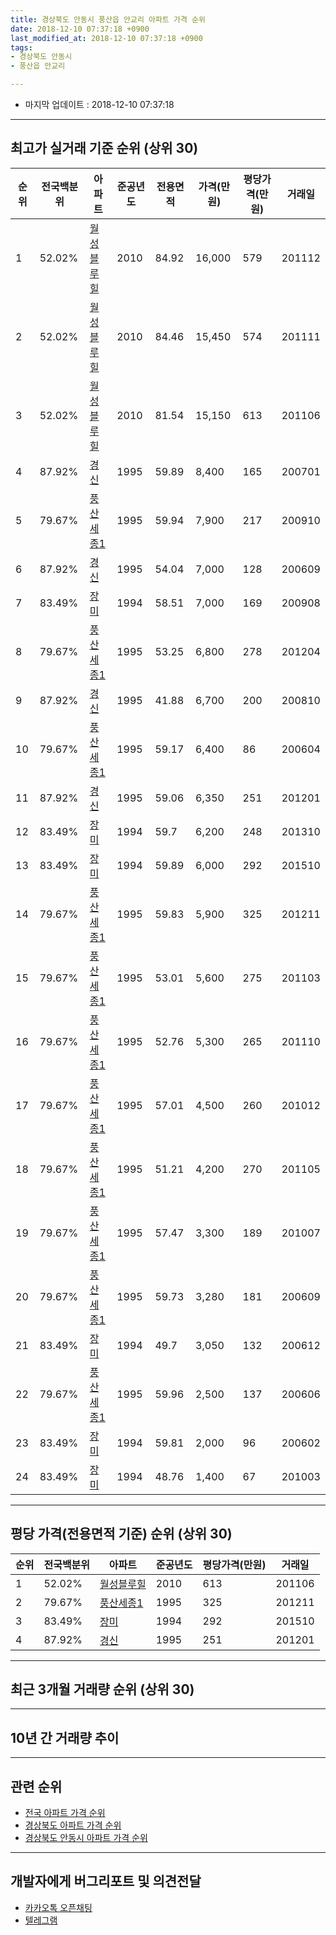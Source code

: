 ```yaml
---
title: 경상북도 안동시 풍산읍 안교리 아파트 가격 순위
date: 2018-12-10 07:37:18 +0900
last_modified_at: 2018-12-10 07:37:18 +0900
tags:
- 경상북도 안동시
- 풍산읍 안교리

---
```


* 마지막 업데이트 : 2018-12-10 07:37:18

---

## 최고가 실거래 기준 순위 (상위 30)


|순위|전국백분위|아파트|준공년도|전용면적|가격(만원)|평당가격(만원)|거래일|
|---|---|---|---|---|---|---|---|
|1|52.02%|[월성블루힐](https://search.naver.com/search.naver?query=%EA%B2%BD%EC%83%81%EB%B6%81%EB%8F%84+%EC%95%88%EB%8F%99%EC%8B%9C+%ED%92%8D%EC%82%B0%EC%9D%8D+%EC%95%88%EA%B5%90%EB%A6%AC+%EC%9B%94%EC%84%B1%EB%B8%94%EB%A3%A8%ED%9E%90)|2010|84.92|16,000|579|201112|
|2|52.02%|[월성블루힐](https://search.naver.com/search.naver?query=%EA%B2%BD%EC%83%81%EB%B6%81%EB%8F%84+%EC%95%88%EB%8F%99%EC%8B%9C+%ED%92%8D%EC%82%B0%EC%9D%8D+%EC%95%88%EA%B5%90%EB%A6%AC+%EC%9B%94%EC%84%B1%EB%B8%94%EB%A3%A8%ED%9E%90)|2010|84.46|15,450|574|201111|
|3|52.02%|[월성블루힐](https://search.naver.com/search.naver?query=%EA%B2%BD%EC%83%81%EB%B6%81%EB%8F%84+%EC%95%88%EB%8F%99%EC%8B%9C+%ED%92%8D%EC%82%B0%EC%9D%8D+%EC%95%88%EA%B5%90%EB%A6%AC+%EC%9B%94%EC%84%B1%EB%B8%94%EB%A3%A8%ED%9E%90)|2010|81.54|15,150|613|201106|
|4|87.92%|[경신](https://search.naver.com/search.naver?query=%EA%B2%BD%EC%83%81%EB%B6%81%EB%8F%84+%EC%95%88%EB%8F%99%EC%8B%9C+%ED%92%8D%EC%82%B0%EC%9D%8D+%EC%95%88%EA%B5%90%EB%A6%AC+%EA%B2%BD%EC%8B%A0)|1995|59.89|8,400|165|200701|
|5|79.67%|[풍산세종1](https://search.naver.com/search.naver?query=%EA%B2%BD%EC%83%81%EB%B6%81%EB%8F%84+%EC%95%88%EB%8F%99%EC%8B%9C+%ED%92%8D%EC%82%B0%EC%9D%8D+%EC%95%88%EA%B5%90%EB%A6%AC+%ED%92%8D%EC%82%B0%EC%84%B8%EC%A2%851)|1995|59.94|7,900|217|200910|
|6|87.92%|[경신](https://search.naver.com/search.naver?query=%EA%B2%BD%EC%83%81%EB%B6%81%EB%8F%84+%EC%95%88%EB%8F%99%EC%8B%9C+%ED%92%8D%EC%82%B0%EC%9D%8D+%EC%95%88%EA%B5%90%EB%A6%AC+%EA%B2%BD%EC%8B%A0)|1995|54.04|7,000|128|200609|
|7|83.49%|[장미](https://search.naver.com/search.naver?query=%EA%B2%BD%EC%83%81%EB%B6%81%EB%8F%84+%EC%95%88%EB%8F%99%EC%8B%9C+%ED%92%8D%EC%82%B0%EC%9D%8D+%EC%95%88%EA%B5%90%EB%A6%AC+%EC%9E%A5%EB%AF%B8)|1994|58.51|7,000|169|200908|
|8|79.67%|[풍산세종1](https://search.naver.com/search.naver?query=%EA%B2%BD%EC%83%81%EB%B6%81%EB%8F%84+%EC%95%88%EB%8F%99%EC%8B%9C+%ED%92%8D%EC%82%B0%EC%9D%8D+%EC%95%88%EA%B5%90%EB%A6%AC+%ED%92%8D%EC%82%B0%EC%84%B8%EC%A2%851)|1995|53.25|6,800|278|201204|
|9|87.92%|[경신](https://search.naver.com/search.naver?query=%EA%B2%BD%EC%83%81%EB%B6%81%EB%8F%84+%EC%95%88%EB%8F%99%EC%8B%9C+%ED%92%8D%EC%82%B0%EC%9D%8D+%EC%95%88%EA%B5%90%EB%A6%AC+%EA%B2%BD%EC%8B%A0)|1995|41.88|6,700|200|200810|
|10|79.67%|[풍산세종1](https://search.naver.com/search.naver?query=%EA%B2%BD%EC%83%81%EB%B6%81%EB%8F%84+%EC%95%88%EB%8F%99%EC%8B%9C+%ED%92%8D%EC%82%B0%EC%9D%8D+%EC%95%88%EA%B5%90%EB%A6%AC+%ED%92%8D%EC%82%B0%EC%84%B8%EC%A2%851)|1995|59.17|6,400|86|200604|
|11|87.92%|[경신](https://search.naver.com/search.naver?query=%EA%B2%BD%EC%83%81%EB%B6%81%EB%8F%84+%EC%95%88%EB%8F%99%EC%8B%9C+%ED%92%8D%EC%82%B0%EC%9D%8D+%EC%95%88%EA%B5%90%EB%A6%AC+%EA%B2%BD%EC%8B%A0)|1995|59.06|6,350|251|201201|
|12|83.49%|[장미](https://search.naver.com/search.naver?query=%EA%B2%BD%EC%83%81%EB%B6%81%EB%8F%84+%EC%95%88%EB%8F%99%EC%8B%9C+%ED%92%8D%EC%82%B0%EC%9D%8D+%EC%95%88%EA%B5%90%EB%A6%AC+%EC%9E%A5%EB%AF%B8)|1994|59.7|6,200|248|201310|
|13|83.49%|[장미](https://search.naver.com/search.naver?query=%EA%B2%BD%EC%83%81%EB%B6%81%EB%8F%84+%EC%95%88%EB%8F%99%EC%8B%9C+%ED%92%8D%EC%82%B0%EC%9D%8D+%EC%95%88%EA%B5%90%EB%A6%AC+%EC%9E%A5%EB%AF%B8)|1994|59.89|6,000|292|201510|
|14|79.67%|[풍산세종1](https://search.naver.com/search.naver?query=%EA%B2%BD%EC%83%81%EB%B6%81%EB%8F%84+%EC%95%88%EB%8F%99%EC%8B%9C+%ED%92%8D%EC%82%B0%EC%9D%8D+%EC%95%88%EA%B5%90%EB%A6%AC+%ED%92%8D%EC%82%B0%EC%84%B8%EC%A2%851)|1995|59.83|5,900|325|201211|
|15|79.67%|[풍산세종1](https://search.naver.com/search.naver?query=%EA%B2%BD%EC%83%81%EB%B6%81%EB%8F%84+%EC%95%88%EB%8F%99%EC%8B%9C+%ED%92%8D%EC%82%B0%EC%9D%8D+%EC%95%88%EA%B5%90%EB%A6%AC+%ED%92%8D%EC%82%B0%EC%84%B8%EC%A2%851)|1995|53.01|5,600|275|201103|
|16|79.67%|[풍산세종1](https://search.naver.com/search.naver?query=%EA%B2%BD%EC%83%81%EB%B6%81%EB%8F%84+%EC%95%88%EB%8F%99%EC%8B%9C+%ED%92%8D%EC%82%B0%EC%9D%8D+%EC%95%88%EA%B5%90%EB%A6%AC+%ED%92%8D%EC%82%B0%EC%84%B8%EC%A2%851)|1995|52.76|5,300|265|201110|
|17|79.67%|[풍산세종1](https://search.naver.com/search.naver?query=%EA%B2%BD%EC%83%81%EB%B6%81%EB%8F%84+%EC%95%88%EB%8F%99%EC%8B%9C+%ED%92%8D%EC%82%B0%EC%9D%8D+%EC%95%88%EA%B5%90%EB%A6%AC+%ED%92%8D%EC%82%B0%EC%84%B8%EC%A2%851)|1995|57.01|4,500|260|201012|
|18|79.67%|[풍산세종1](https://search.naver.com/search.naver?query=%EA%B2%BD%EC%83%81%EB%B6%81%EB%8F%84+%EC%95%88%EB%8F%99%EC%8B%9C+%ED%92%8D%EC%82%B0%EC%9D%8D+%EC%95%88%EA%B5%90%EB%A6%AC+%ED%92%8D%EC%82%B0%EC%84%B8%EC%A2%851)|1995|51.21|4,200|270|201105|
|19|79.67%|[풍산세종1](https://search.naver.com/search.naver?query=%EA%B2%BD%EC%83%81%EB%B6%81%EB%8F%84+%EC%95%88%EB%8F%99%EC%8B%9C+%ED%92%8D%EC%82%B0%EC%9D%8D+%EC%95%88%EA%B5%90%EB%A6%AC+%ED%92%8D%EC%82%B0%EC%84%B8%EC%A2%851)|1995|57.47|3,300|189|201007|
|20|79.67%|[풍산세종1](https://search.naver.com/search.naver?query=%EA%B2%BD%EC%83%81%EB%B6%81%EB%8F%84+%EC%95%88%EB%8F%99%EC%8B%9C+%ED%92%8D%EC%82%B0%EC%9D%8D+%EC%95%88%EA%B5%90%EB%A6%AC+%ED%92%8D%EC%82%B0%EC%84%B8%EC%A2%851)|1995|59.73|3,280|181|200609|
|21|83.49%|[장미](https://search.naver.com/search.naver?query=%EA%B2%BD%EC%83%81%EB%B6%81%EB%8F%84+%EC%95%88%EB%8F%99%EC%8B%9C+%ED%92%8D%EC%82%B0%EC%9D%8D+%EC%95%88%EA%B5%90%EB%A6%AC+%EC%9E%A5%EB%AF%B8)|1994|49.7|3,050|132|200612|
|22|79.67%|[풍산세종1](https://search.naver.com/search.naver?query=%EA%B2%BD%EC%83%81%EB%B6%81%EB%8F%84+%EC%95%88%EB%8F%99%EC%8B%9C+%ED%92%8D%EC%82%B0%EC%9D%8D+%EC%95%88%EA%B5%90%EB%A6%AC+%ED%92%8D%EC%82%B0%EC%84%B8%EC%A2%851)|1995|59.96|2,500|137|200606|
|23|83.49%|[장미](https://search.naver.com/search.naver?query=%EA%B2%BD%EC%83%81%EB%B6%81%EB%8F%84+%EC%95%88%EB%8F%99%EC%8B%9C+%ED%92%8D%EC%82%B0%EC%9D%8D+%EC%95%88%EA%B5%90%EB%A6%AC+%EC%9E%A5%EB%AF%B8)|1994|59.81|2,000|96|200602|
|24|83.49%|[장미](https://search.naver.com/search.naver?query=%EA%B2%BD%EC%83%81%EB%B6%81%EB%8F%84+%EC%95%88%EB%8F%99%EC%8B%9C+%ED%92%8D%EC%82%B0%EC%9D%8D+%EC%95%88%EA%B5%90%EB%A6%AC+%EC%9E%A5%EB%AF%B8)|1994|48.76|1,400|67|201003|


---

## 평당 가격(전용면적 기준) 순위 (상위 30)


|순위|전국백분위|아파트|준공년도|평당가격(만원)|거래일|
|---|---|---|---|---|---|
|1|52.02%|[월성블루힐](https://search.naver.com/search.naver?query=%EA%B2%BD%EC%83%81%EB%B6%81%EB%8F%84+%EC%95%88%EB%8F%99%EC%8B%9C+%ED%92%8D%EC%82%B0%EC%9D%8D+%EC%95%88%EA%B5%90%EB%A6%AC+%EC%9B%94%EC%84%B1%EB%B8%94%EB%A3%A8%ED%9E%90)|2010|613|201106|
|2|79.67%|[풍산세종1](https://search.naver.com/search.naver?query=%EA%B2%BD%EC%83%81%EB%B6%81%EB%8F%84+%EC%95%88%EB%8F%99%EC%8B%9C+%ED%92%8D%EC%82%B0%EC%9D%8D+%EC%95%88%EA%B5%90%EB%A6%AC+%ED%92%8D%EC%82%B0%EC%84%B8%EC%A2%851)|1995|325|201211|
|3|83.49%|[장미](https://search.naver.com/search.naver?query=%EA%B2%BD%EC%83%81%EB%B6%81%EB%8F%84+%EC%95%88%EB%8F%99%EC%8B%9C+%ED%92%8D%EC%82%B0%EC%9D%8D+%EC%95%88%EA%B5%90%EB%A6%AC+%EC%9E%A5%EB%AF%B8)|1994|292|201510|
|4|87.92%|[경신](https://search.naver.com/search.naver?query=%EA%B2%BD%EC%83%81%EB%B6%81%EB%8F%84+%EC%95%88%EB%8F%99%EC%8B%9C+%ED%92%8D%EC%82%B0%EC%9D%8D+%EC%95%88%EA%B5%90%EB%A6%AC+%EA%B2%BD%EC%8B%A0)|1995|251|201201|


---

## 최근 3개월 거래량 순위 (상위 30)


<div style="width:100%;">
    <canvas id="deal_count_ranking" height="250"></canvas>
</div>


<script>
new Chart(document.getElementById("deal_count_ranking"), {
    type: 'horizontalBar',
    data: {
        labels: ['풍산세종1'],
        datasets: [{
            label: '실거래 수',
            data: [1],
            borderColor: "rgba(255, 0, 128, 1)",
            backgroundColor: "rgba(255, 0, 128, 0.5)",
            fill: false,
        }]
    },
    options: {
        responsive: true,
        title: {
            display: true,
            text: '최근 3개월 거래량 순위'
        },
        tooltips: {
            mode: 'index',
            intersect: false,
            callbacks: {
                title: function(tooltipItems, data) {
                    return "실거래 수:";
                },
                label: function(tooltipItem, data) {
                    return data.labels[tooltipItem.index] + ": " + tooltipItem.xLabel;
                }
            }
        },
        hover: {
            mode: 'nearest',
            intersect: true
        },
        scales: {
            xAxes: [{
                display: true,
                scaleLabel: {
                    display: true,
                    labelString: '실거래 수'
                },
                ticks: {
                    suggestedMin: 0,
                }
            }],
            yAxes: [{
                display: true,
                ticks: {
                    autoSkip: false,
                    callback: function(value, index, values) {
                        if (value.length > 15)
                            return value.substr(0, 13) + "...";
                        else
                            return value;
                    }
                },
                scaleLabel: {
                    display: false,
                }
            }]
        }
    }
});

</script>


---

## 10년 간 거래량 추이


<div style="width:100%;">
    <canvas id="deal_progress" height="250"></canvas>
</div>

<script>
new Chart(document.getElementById("deal_progress"), {
    type: 'line',
    data: {
        labels: ['200812','200901','200902','200903','200904','200905','200906','200907','200908','200909','200910','200911','200912','201001','201002','201003','201004','201005','201006','201007','201008','201009','201010','201011','201012','201101','201102','201103','201104','201105','201106','201107','201108','201109','201110','201111','201112','201201','201202','201203','201204','201205','201206','201207','201208','201209','201210','201211','201212','201301','201302','201303','201304','201305','201306','201307','201308','201309','201310','201311','201312','201401','201402','201403','201404','201405','201406','201407','201408','201409','201410','201411','201412','201501','201502','201503','201504','201505','201506','201507','201508','201509','201510','201511','201512','201601','201602','201603','201604','201605','201606','201607','201608','201609','201610','201611','201612','201701','201702','201703','201704','201705','201706','201707','201708','201709','201710','201711','201712','201801','201802','201803','201804','201805','201806','201807','201808','201809','201810','201811','201812'],
        datasets: [{
            label: '실거래 수',
            pointRadius: 1,
            data: [0, 2, 1, 0, 0, 0, 0, 1, 1, 0, 1, 1, 0, 0, 0, 2, 0, 2, 0, 1, 0, 2, 0, 0, 1, 0, 1, 1, 2, 2, 4, 1, 3, 1, 2, 1, 3, 1, 1, 2, 3, 2, 1, 1, 0, 2, 0, 1, 0, 2, 2, 1, 1, 2, 1, 1, 0, 1, 1, 1, 0, 1, 0, 0, 1, 1, 0, 0, 1, 0, 0, 1, 0, 1, 0, 1, 2, 1, 1, 1, 0, 0, 1, 2, 0, 0, 1, 0, 0, 1, 1, 2, 0, 1, 1, 0, 0, 1, 0, 0, 3, 0, 0, 1, 0, 0, 0, 0, 1, 0, 1, 0, 0, 0, 0, 1, 1, 0, 0, 1, 0],
            borderColor: "rgba(255, 201, 14, 1)",
            backgroundColor: "rgba(255, 201, 14, 0.5)",
            fill: true,
        }]
    },
    options: {
        responsive: true,
        title: {
            display: true,
            text: '10년간 거래량 추이'
        },
        tooltips: {
            mode: 'index',
            intersect: false,
        },
        hover: {
            mode: 'nearest',
            intersect: true
        },
        scales: {
            xAxes: [{
                display: true,
                scaleLabel: {
                    display: true,
                    labelString: '년/월'
                }
            }],
            yAxes: [{
                display: true,
                ticks: {
                    suggestedMin: 0,
                },
                scaleLabel: {
                    display: true,
                    labelString: '실거래 수'
                }
            }]
        }
    }
});

</script>


---

## 관련 순위

- [전국 아파트 가격 순위](https://inasie.github.io/apt-ranking/전국)
- [경상북도 아파트 가격 순위](https://inasie.github.io/apt-ranking/경상북도)
- [경상북도 안동시 아파트 가격 순위](https://inasie.github.io/apt-ranking/경상북도-안동시)


---

## 개발자에게 버그리포트 및 의견전달

- [카카오톡 오픈채팅](https://open.kakao.com/o/gLJUAP4)
- [텔레그램](https://t.me/inasie)

